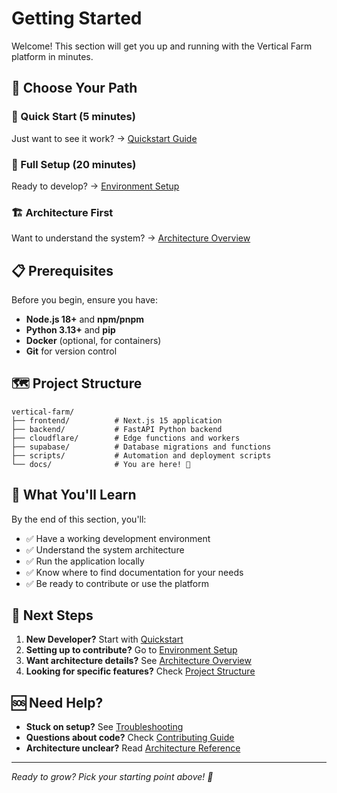 # Getting Started

Welcome! This section will get you up and running with the Vertical Farm platform in minutes.

## 🎯 Choose Your Path

### 🚀 Quick Start (5 minutes)
Just want to see it work? → [Quickstart Guide](quickstart.md)

### 🔧 Full Setup (20 minutes)
Ready to develop? → [Environment Setup](environment-setup.md)

### 🏗️ Architecture First
Want to understand the system? → [Architecture Overview](architecture-overview.md)

## 📋 Prerequisites

Before you begin, ensure you have:

- **Node.js 18+** and **npm/pnpm**
- **Python 3.13+** and **pip**
- **Docker** (optional, for containers)
- **Git** for version control

## 🗺️ Project Structure

```
vertical-farm/
├── frontend/          # Next.js 15 application
├── backend/           # FastAPI Python backend  
├── cloudflare/        # Edge functions and workers
├── supabase/          # Database migrations and functions
├── scripts/           # Automation and deployment scripts
└── docs/              # You are here! 📍
```

## 🎯 What You'll Learn

By the end of this section, you'll:

- ✅ Have a working development environment
- ✅ Understand the system architecture
- ✅ Run the application locally
- ✅ Know where to find documentation for your needs
- ✅ Be ready to contribute or use the platform

## 🚦 Next Steps

1. **New Developer?** Start with [Quickstart](quickstart.md)
2. **Setting up to contribute?** Go to [Environment Setup](environment-setup.md)  
3. **Want architecture details?** See [Architecture Overview](architecture-overview.md)
4. **Looking for specific features?** Check [Project Structure](project-structure.md)

## 🆘 Need Help?

- **Stuck on setup?** See [Troubleshooting](../guides/troubleshooting/README.md)
- **Questions about code?** Check [Contributing Guide](../development/contributing.md)
- **Architecture unclear?** Read [Architecture Reference](../reference/architecture/)

---

*Ready to grow? Pick your starting point above! 🌱*